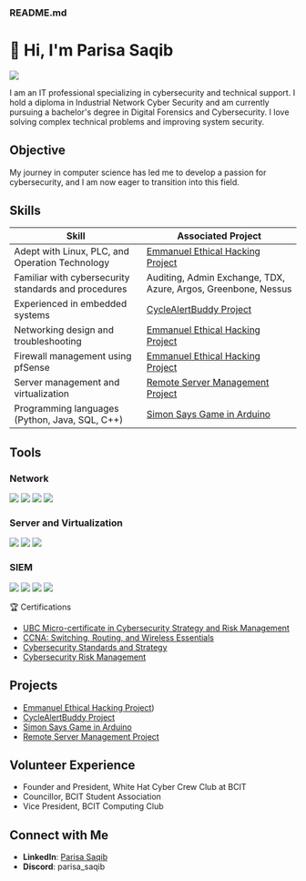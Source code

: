 ### README.md

# 👋 Hi, I'm Parisa Saqib
<a href="https://www.linkedin.com/in/parisa-s-4b4a161b1/"><img src="https://img.shields.io/badge/-LinkedIn-0072b1?&style=for-the-badge&logo=linkedin&logoColor=white" /></a>

I am an IT professional specializing in cybersecurity and technical support. I hold a diploma in Industrial Network Cyber Security and am currently pursuing a bachelor's degree in Digital Forensics and Cybersecurity. I love solving complex technical problems and improving system security.

## Objective

My journey in computer science has led me to develop a passion for cybersecurity, and I am now eager to transition into this field.



## Skills

| Skill                                         | Associated Project                                   |
|-----------------------------------------------|------------------------------------------------------|
| Adept with Linux, PLC, and Operation Technology | [Emmanuel Ethical Hacking Project](https://github.com/ParisaSaqib/Emanuel-Ethical-Hacking-Project) |
| Familiar with cybersecurity standards and procedures | Auditing, Admin Exchange, TDX, Azure, Argos, Greenbone, Nessus |
| Experienced in embedded systems                | [CycleAlertBuddy Project](https://github.com/ParisaSaqib/Emanuel-Ethical-Hacking-Project) |
| Networking design and troubleshooting          | [Emmanuel Ethical Hacking Project](https://github.com/ParisaSaqib/Emanuel-Ethical-Hacking-Project) |
| Firewall management using pfSense              | [Emmanuel Ethical Hacking Project](https://github.com/ParisaSaqib/Emanuel-Ethical-Hacking-Project) |
| Server management and virtualization           | [Remote Server Management Project](https://github.com/ParisaSaqib/Managing-Server-With-Powershell) |
| Programming languages (Python, Java, SQL, C++) | [Simon Says Game in Arduino](https://github.com/ParisaSaqib/SimonSaysGameArduino) |



## Tools

### Network
<div>
    <img src="https://img.shields.io/badge/-Wireshark-1679A7?&style=for-the-badge&logo=Wireshark&logoColor=white" />
    <img src="https://img.shields.io/badge/-Suricata-EF3B2D?&style=for-the-badge&logo=Suricata&logoColor=white" />
    <img src="https://img.shields.io/badge/-Zeek-777BB4?&style=for-the-badge&logo=Zeek&logoColor=white" />
    <img src="https://img.shields.io/badge/-pfSense-000080?&style=for-the-badge&logo=pfSense&logoColor=white" />
</div>

### Server and Virtualization
<div>
    <img src="https://img.shields.io/badge/-Linux-000000?&style=for-the-badge&logo=Linux&logoColor=white" />
    <img src="https://img.shields.io/badge/-Windows_Server-0078D6?&style=for-the-badge&logo=Windows&logoColor=white" />
    <img src="https://img.shields.io/badge/-VMware-607078?&style=for-the-badge&logo=VMware&logoColor=white" />
</div>

### SIEM
<div>
    <img src="https://img.shields.io/badge/-Microsoft_Sentinel-0078D4?&style=for-the-badge&logo=Microsoft&logoColor=white" />
    <img src="https://img.shields.io/badge/-Splunk-000000?&style=for-the-badge&logo=Splunk&logoColor=white" />
    <img src="https://img.shields.io/badge/-Elastic-005571?&style=for-the-badge&logo=Elastic&logoColor=white" />
    <img src="https://img.shields.io/badge/-Security_Onion-009639?&style=for-the-badge&logo=Security-Onion&logoColor=white" />
</div>


🏆 Certifications


- [UBC Micro-certificate in Cybersecurity Strategy and Risk Management](https://www.credential.net/d4bd711c-bee6-4a0c-8a7c-084d402e629a)
- [CCNA: Switching, Routing, and Wireless Essentials](https://www.credly.com/badges/1595817f-81f1-4f02-b01c-6cc7c2d3d742/public_url)
- [Cybersecurity Standards and Strategy](https://www.credential.net/9c3d8325-5cef-4494-8c8c-41b546be82e5)
- [Cybersecurity Risk Management](https://www.credential.net/32d590e6-be41-41b3-9aac-cbe964d375a4)
 


## Projects


- [Emmanuel Ethical Hacking Project](https://github.com/ParisaSaqib/Emanuel-Ethical-Hacking-Project))
- [CycleAlertBuddy Project](https://github.com/ParisaSaqib/CyberAlertBuddy)
- [Simon Says Game in Arduino](https://github.com/ParisaSaqib/Managing-Server-With-Powershell)
- [Remote Server Management Project](https://example.com/remote-server-management-project)

## Volunteer Experience
- Founder and President, White Hat Cyber Crew Club at BCIT
- Councillor, BCIT Student Association
- Vice President, BCIT Computing Club

## Connect with Me
- **LinkedIn**: [Parisa Saqib](https://www.linkedin.com/in/parisa-s-4b4a161b1/)
- **Discord**: parisa_saqib
```
